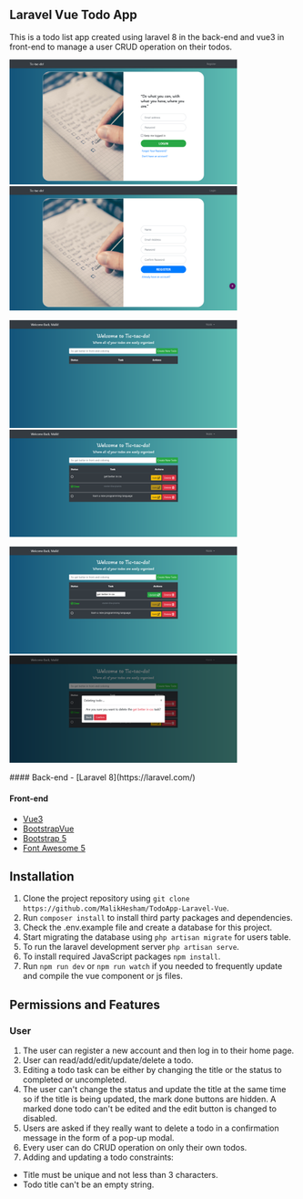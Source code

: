 ## Laravel Vue Todo App
This is a todo list app created using laravel 8 in the back-end and vue3 in front-end to manage a user CRUD operation on their todos.


<p float="left">
  <img src="public/images/readme/loginPage.png" width="400">
  <img src="public/images/readme/registerPage.png" width="400">
</p>


<p float="left">
  <img src="public/images/readme/homePage.png" width="400">
  <img src="public/images/readme/tasksWithDone.png" width="400">
</p>

<p float="left">
  <img src="public/images/readme/editingTask.png" width="400">
  <img src="public/images/readme/deleteTask.png" width="400">
</p>
#### Back-end
- [Laravel 8](https://laravel.com/)

#### Front-end
- [Vue3](https://v3.vuejs.org/)
- [BootstrapVue](https://bootstrap-vue.org/)
- [Bootstrap 5](https://getbootstrap.com/)
- [Font Awesome 5](https://fontawesome.com/)


## Installation
1. Clone the project repository using ```git clone https://github.com/MalikHesham/TodoApp-Laravel-Vue```.
2. Run ```composer install``` to install third party packages and dependencies.
3. Check the .env.example file and create a database for this project.
4. Start migrating the database using ```php artisan migrate``` for users table.
5. To run the laravel development server ```php artisan serve```.
6. To install required JavaScript packages ```npm install```.
7. Run ```npm run dev``` or ```npm run watch``` if you needed to frequently update and compile the vue component or js files. 

## Permissions and Features
### User
1. The user can register a new account and then log in to their home page.
2. User can read/add/edit/update/delete a todo.
3. Editing a todo task can be either by changing the title or the status to completed or uncompleted.
4. The user can't change the status and update the title at the same time so if the title is being updated, the mark done buttons are hidden. A marked done todo can't be edited and the edit button is changed to disabled.
5. Users are asked if they really want to delete a todo in a confirmation message in the form of a pop-up modal.
6. Every user can do CRUD operation on only their own todos.
7. Adding and updating a todo constraints:
  - Title must be unique and not less than 3 characters.
  - Todo title can't be an empty string.



